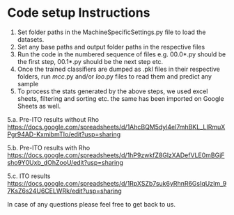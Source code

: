 # Code setup Instructions
1. Set folder paths in the MachineSpecificSettings.py file to load the datasets.
2. Set any base paths and output folder paths in the respective files
3. Run the code in the numbered sequence of files e.g. 00.0*.py should be the first step, 00.1*.py should be the next step etc.
4. Once the trained classifiers are dumped as .pkl files in their respective folders, run *mcc*.py and/or *loo*.py files to read them and predict any sample
5. To process the stats generated by the above steps, we used excel sheets, filtering and sorting etc. the same has been imported on Google Sheets as well.

5.a. Pre-ITO results without Rho https://docs.google.com/spreadsheets/d/1AhcBQM5dyl4el7mhBKL_LIRmuXPgr94AD-KxmibmTIo/edit?usp=sharing

5.b. Pre-ITO results with Rho https://docs.google.com/spreadsheets/d/1hP9zwkfZ8GlzXADefVLE0mBGjFsho9Y0Uxb_dOhZooU/edit?usp=sharing

5.c. ITO results https://docs.google.com/spreadsheets/d/1RpXSZb7suk6yRhnR6GsIqUzIm_97KsZ6s24U6CELWRk/edit?usp=sharing

In case of any questions please feel free to get back to us.

